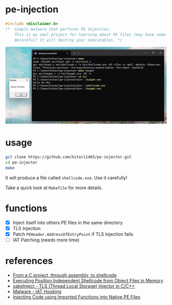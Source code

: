 # pe-injection

```c
#include <disclaimer.h>
/*  Simple malware that performs PE Injection.
    This is my smol project for learning about PE files (may have some 🐞).
    Becareful! It will destroy your executables. */
```

![preview](./preview.png)

# usage


```bash
git clone https://github.com/hitori1403/pe-injector.git
cd pe-injector
make
```

It will produce a file called `shellcode.exe`. Use it carefully!

Take a quick look at `Makefile` for more details.

# functions

- [x] Inject itself into others PE files in the same directory
- [x] TLS Injection
- [x] Patch `PEHeader.AddressOfEntryPoint` if TLS Injection fails
- [ ] IAT Patching (needs more time)

# references

- [From a C project, through assembly, to shellcode](https://vxug.fakedoma.in/papers/VXUG/Exclusive/FromaCprojectthroughassemblytoshellcodeHasherezade.pdf)
- [Executing Position Independent Shellcode from Object Files in Memory](https://bruteratel.com/research/feature-update/2021/01/30/OBJEXEC/)
- [sakeInject - TLS (Thread Local Storage) Injector in C/C++](https://github.com/aaaddress1/sakeInject/)
- [Malware - IAT Hooking](https://trikkss.github.io/posts/iat_hooking/)
- [Injecting Code using Imported Functions into Native PE Files](https://blog.washi.dev/posts/import-patching/)
